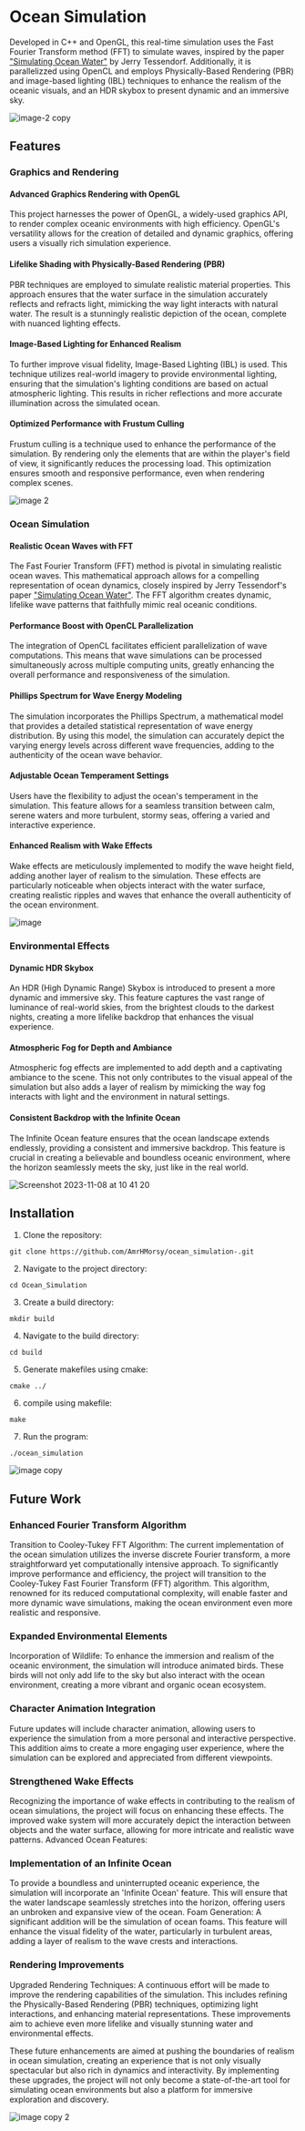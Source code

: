 # Ocean Simulation

Developed in C++ and OpenGL, this real-time simulation uses the Fast Fourier Transform method (FFT) to simulate waves, inspired by the paper ["Simulating Ocean Water"](https://people.computing.clemson.edu/~jtessen/reports/papers_files/coursenotes2004.pdf) by Jerry Tessendorf. Additionally, it is parallelizzed using OpenCL and employs Physically-Based Rendering (PBR) and image-based lighting (IBL) techniques to enhance the realism of the oceanic visuals, and an HDR skybox to present dynamic and an immersive sky. 

![image-2 copy](https://github.com/AmrHMorsy/Ocean-Simulation/assets/56271967/5ebb1fef-45e0-46bf-b247-d71636ce0f0e)

## Features

### Graphics and Rendering

#### Advanced Graphics Rendering with OpenGL

This project harnesses the power of OpenGL, a widely-used graphics API, to render complex oceanic environments with high efficiency. OpenGL's versatility allows for the creation of detailed and dynamic graphics, offering users a visually rich simulation experience.

#### Lifelike Shading with Physically-Based Rendering (PBR)

PBR techniques are employed to simulate realistic material properties. This approach ensures that the water surface in the simulation accurately reflects and refracts light, mimicking the way light interacts with natural water. The result is a stunningly realistic depiction of the ocean, complete with nuanced lighting effects.

#### Image-Based Lighting for Enhanced Realism

To further improve visual fidelity, Image-Based Lighting (IBL) is used. This technique utilizes real-world imagery to provide environmental lighting, ensuring that the simulation's lighting conditions are based on actual atmospheric lighting. This results in richer reflections and more accurate illumination across the simulated ocean.

#### Optimized Performance with Frustum Culling

Frustum culling is a technique used to enhance the performance of the simulation. By rendering only the elements that are within the player's field of view, it significantly reduces the processing load. This optimization ensures smooth and responsive performance, even when rendering complex scenes.

![image 2](https://github.com/AmrHMorsy/Ocean-Simulation/assets/56271967/0ac42cf6-1602-4f77-a293-f23f99f24ba7)

### Ocean Simulation

#### Realistic Ocean Waves with FFT

The Fast Fourier Transform (FFT) method is pivotal in simulating realistic ocean waves. This mathematical approach allows for a compelling representation of ocean dynamics, closely inspired by Jerry Tessendorf's paper ["Simulating Ocean Water"](https://people.computing.clemson.edu/~jtessen/reports/papers_files/coursenotes2004.pdf). The FFT algorithm creates dynamic, lifelike wave patterns that faithfully mimic real oceanic conditions.


#### Performance Boost with OpenCL Parallelization

The integration of OpenCL facilitates efficient parallelization of wave computations. This means that wave simulations can be processed simultaneously across multiple computing units, greatly enhancing the overall performance and responsiveness of the simulation.


#### Phillips Spectrum for Wave Energy Modeling

The simulation incorporates the Phillips Spectrum, a mathematical model that provides a detailed statistical representation of wave energy distribution. By using this model, the simulation can accurately depict the varying energy levels across different wave frequencies, adding to the authenticity of the ocean wave behavior.

#### Adjustable Ocean Temperament Settings

Users have the flexibility to adjust the ocean's temperament in the simulation. This feature allows for a seamless transition between calm, serene waters and more turbulent, stormy seas, offering a varied and interactive experience.

#### Enhanced Realism with Wake Effects

Wake effects are meticulously implemented to modify the wave height field, adding another layer of realism to the simulation. These effects are particularly noticeable when objects interact with the water surface, creating realistic ripples and waves that enhance the overall authenticity of the ocean environment.

![image](https://github.com/AmrHMorsy/Ocean-Simulation/assets/56271967/2772fce4-1768-4b92-908c-8ecb92e8e77a)

### Environmental Effects

#### Dynamic HDR Skybox 

An HDR (High Dynamic Range) Skybox is introduced to present a more dynamic and immersive sky. This feature captures the vast range of luminance of real-world skies, from the brightest clouds to the darkest nights, creating a more lifelike backdrop that enhances the visual experience.

#### Atmospheric Fog for Depth and Ambiance

Atmospheric fog effects are implemented to add depth and a captivating ambiance to the scene. This not only contributes to the visual appeal of the simulation but also adds a layer of realism by mimicking the way fog interacts with light and the environment in natural settings.

#### Consistent Backdrop with the Infinite Ocean

The Infinite Ocean feature ensures that the ocean landscape extends endlessly, providing a consistent and immersive backdrop. This feature is crucial in creating a believable and boundless oceanic environment, where the horizon seamlessly meets the sky, just like in the real world.

![Screenshot 2023-11-08 at 10 41 20](https://github.com/AmrHMorsy/Ocean-Simulation/assets/56271967/6e515374-3d8b-47e1-a4f6-2b6747b0851e)


## Installation

1. Clone the repository:
```
git clone https://github.com/AmrHMorsy/ocean_simulation-.git
```
2. Navigate to the project directory: 
```
cd Ocean_Simulation
```
3. Create a build directory: 
```
mkdir build
```
4. Navigate to the build directory: 
```
cd build
```
5. Generate makefiles using cmake: 
```
cmake ../
```
6. compile using makefile: 
```
make
```
7. Run the program: 
```
./ocean_simulation
```

![image copy](https://github.com/AmrHMorsy/Ocean-Simulation/assets/56271967/c18bee8f-1a24-4ec3-8300-6918dd2d9109)

## Future Work

### Enhanced Fourier Transform Algorithm

Transition to Cooley-Tukey FFT Algorithm: The current implementation of the ocean simulation utilizes the inverse discrete Fourier transform, a more straightforward yet computationally intensive approach. To significantly improve performance and efficiency, the project will transition to the Cooley-Tukey Fast Fourier Transform (FFT) algorithm. This algorithm, renowned for its reduced computational complexity, will enable faster and more dynamic wave simulations, making the ocean environment even more realistic and responsive.

### Expanded Environmental Elements

Incorporation of Wildlife: To enhance the immersion and realism of the oceanic environment, the simulation will introduce animated birds. These birds will not only add life to the sky but also interact with the ocean environment, creating a more vibrant and organic ocean ecosystem.

### Character Animation Integration

Future updates will include character animation, allowing users to experience the simulation from a more personal and interactive perspective. This addition aims to create a more engaging user experience, where the simulation can be explored and appreciated from different viewpoints.

### Strengthened Wake Effects

Recognizing the importance of wake effects in contributing to the realism of ocean simulations, the project will focus on enhancing these effects. The improved wake system will more accurately depict the interaction between objects and the water surface, allowing for more intricate and realistic wave patterns.
Advanced Ocean Features:

### Implementation of an Infinite Ocean

To provide a boundless and uninterrupted oceanic experience, the simulation will incorporate an 'Infinite Ocean' feature. This will ensure that the water landscape seamlessly stretches into the horizon, offering users an unbroken and expansive view of the ocean.
Foam Generation: A significant addition will be the simulation of ocean foams. This feature will enhance the visual fidelity of the water, particularly in turbulent areas, adding a layer of realism to the wave crests and interactions.

### Rendering Improvements

Upgraded Rendering Techniques: A continuous effort will be made to improve the rendering capabilities of the simulation. This includes refining the Physically-Based Rendering (PBR) techniques, optimizing light interactions, and enhancing material representations. These improvements aim to achieve even more lifelike and visually stunning water and environmental effects.

These future enhancements are aimed at pushing the boundaries of realism in ocean simulation, creating an experience that is not only visually spectacular but also rich in dynamics and interactivity. By implementing these upgrades, the project will not only become a state-of-the-art tool for simulating ocean environments but also a platform for immersive exploration and discovery.

![image copy 2](https://github.com/AmrHMorsy/Ocean-Simulation/assets/56271967/b6e61dd7-eb12-4c48-9f93-d48f10ba4d5b)

